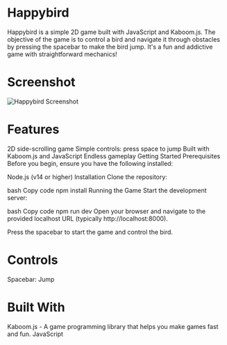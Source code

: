 # Happybird
Happybird is a simple 2D game built with JavaScript and Kaboom.js. The objective of the game is to control a bird and navigate it through obstacles by pressing the spacebar to make the bird jump. It's a fun and addictive game with straightforward mechanics!

# Screenshot
![Happybird Screenshot](https://github.com/siddz415/Happybird/blob/main/screenshots/screenshot1.png)

# Features
2D side-scrolling game
Simple controls: press space to jump
Built with Kaboom.js and JavaScript
Endless gameplay
Getting Started
Prerequisites
Before you begin, ensure you have the following installed:

Node.js (v14 or higher)
Installation
Clone the repository:


bash
Copy code
npm install
Running the Game
Start the development server:

bash
Copy code
npm run dev
Open your browser and navigate to the provided localhost URL (typically http://localhost:8000).

Press the spacebar to start the game and control the bird.

# Controls
Spacebar: Jump
# Built With
Kaboom.js - A game programming library that helps you make games fast and fun.
JavaScript